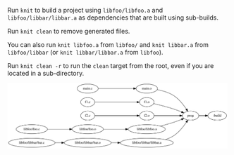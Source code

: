 Run `knit` to build a project using `libfoo/libfoo.a` and
`libfoo/libbar/libbar.a` as dependencies that are built using sub-builds.

Run `knit clean` to remove generated files.

You can also run `knit libfoo.a` from `libfoo/` and `knit libbar.a` from
`libfoo/libbar` (or `knit libbar/libbar.a` from `libfoo`).

Run `knit clean -r` to run the `clean` target from the root, even if you are
located in a sub-directory.

<img alt="build graph" src="./graph.svg" width="500px"/>
